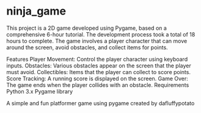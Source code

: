 # ninja_game
This project is a 2D game developed using Pygame, based on a comprehensive 6-hour tutorial. The development process took a total of 18 hours to complete. The game involves a player character that can move around the screen, avoid obstacles, and collect items for points.

Features
Player Movement: Control the player character using keyboard inputs.
Obstacles: Various obstacles appear on the screen that the player must avoid.
Collectibles: Items that the player can collect to score points.
Score Tracking: A running score is displayed on the screen.
Game Over: The game ends when the player collides with an obstacle.
Requirements
Python 3.x
Pygame library








A simple and fun platformer game using pygame created by dafluffypotato 
